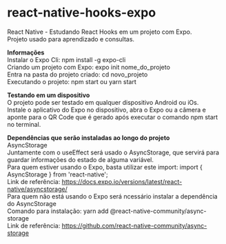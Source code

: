 # react-native-hooks-expo  
React Native - Estudando React Hooks em um projeto com Expo.  
Projeto usado para aprendizado e consultas.  

**Informações**  
Instalar o Expo Cli: npm install -g expo-cli  
Criando um projeto com Expo: expo init nome_do_projeto  
Entra na pasta do projeto criado: cd novo_projeto  
Executando o projeto: npm start ou yarn start  
  
**Testando em um dispositivo**  
O projeto pode ser testado em qualquer dispositivo Android ou iOs.  
Instale o aplicativo do Expo no dispositivo, abra o Expo ou a câmera e aponte para o QR Code que é gerado após 
executar o comando npm start no terminal.
  
**Dependências que serão instaladas ao longo do projeto**  
AsyncStorage  
Juntamente com o useEffect será usado o AsyncStorage, que servirá para guardar informações do estado de alguma variável.  
Para quem estiver usando o Expo, basta utilizar este import: import { AsyncStorage } from 'react-native';  
Link de referência: https://docs.expo.io/versions/latest/react-native/asyncstorage/  
Para quem não está usando o Expo será ncessário instalar a dependência do AsyncStorage  
Comando para instalação: yarn add @react-native-community/async-storage  
Link de referência: https://github.com/react-native-community/async-storage  
  
